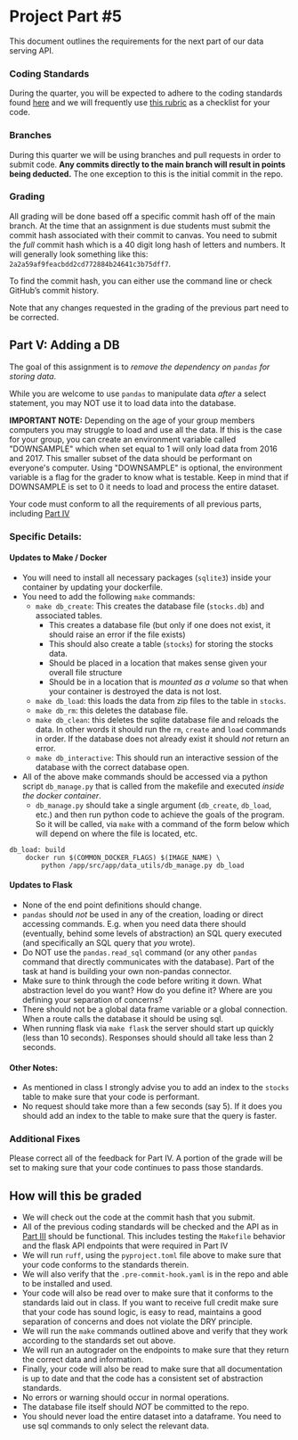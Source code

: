 # Project Part #5

This document outlines the requirements for the next part of our data serving API.

### Coding Standards

During the quarter, you will be expected to adhere to the coding standards found [here](https://github.com/dsi-clinic/the-clinic/blob/main/coding-standards/coding-standards.md) and we will frequently use [this rubric](https://github.com/dsi-clinic/the-clinic/blob/main/rubrics/final-technical-cleanup.md) as a checklist for your code.

### Branches

During this quarter we will be using branches and pull requests in order to submit code. **Any commits directly to the main branch will result in points being deducted.** The one exception to this is the initial commit in the repo.

### Grading

All grading will be done based off a specific commit hash off of the main branch. At the time that an assignment is due students must submit the commit hash associated with their commit to canvas. You need to submit the _full_ commit hash which is a 40 digit long hash of letters and numbers. It will generally look something like this: `2a2a59af9feacbdd2cd772884b24641c3b75dff7`.

To find the commit hash, you can either use the command line or check GitHub’s commit history.

Note that any changes requested in the grading of the previous part need to be corrected.

## Part V: Adding a DB

The goal of this assignment is to _remove the dependency on `pandas` for storing data_.

While you are welcome to use `pandas` to manipulate data _after_ a select statement, you may NOT use it to load data into the database.

**IMPORTANT NOTE:** Depending on the age of your group members computers you may struggle to load and use all the data. If this is the case for your group, you can create an environment variable called "DOWNSAMPLE" which when set equal to 1 will only load data from 2016 and 2017. This smaller subset of the data should be performant on everyone's computer. Using "DOWNSAMPLE" is optional, the environment variable is a flag for the grader to know what is testable. Keep in mind that if DOWNSAMPLE is set to 0 it needs to load and process the entire dataset.

Your code must conform to all the requirements of all previous parts, including [Part IV](./part_4.md) 

### Specific Details:

#### Updates to Make / Docker
- You will need to install all necessary packages (`sqlite3`) inside your container by updating your dockerfile.
- You need to add the following `make` commands:
  - `make db_create`: This creates the database file (`stocks.db`) and associated tables.
    - This creates a database file (but only if one does not exist, it should raise an error if the file exists)
    - This should also create a table (`stocks`) for storing the stocks data. 
    - Should be placed in a location that makes sense given your overall file structure
    - Should be in a location that is _mounted as a volume_ so that when your container is destroyed the data is not lost. 
  - `make db_load`: this loads the data from zip files to the table in `stocks`.
  - `make db_rm`: this deletes the database file.
  - `make db_clean`: this deletes the sqlite database file and reloads the data. In other words it should run the `rm`, `create` and `load` commands in order. If the database does not already exist it should _not_ return an error.
  - `make db_interactive`: This should run an interactive session of the database with the correct database open.
- All of the above make commands should be accessed via a python script `db_manage.py` that is called from the makefile and executed _inside the docker container_.
  - `db_manage.py` should take a single argument (`db_create`, `db_load`, etc.) and then run python code to achieve the goals of the program. So it will be called, via `make` with a command of the form below which will depend on where the file is located, etc. 

```
db_load: build
	docker run $(COMMON_DOCKER_FLAGS) $(IMAGE_NAME) \
		python /app/src/app/data_utils/db_manage.py db_load
```

#### Updates to Flask

- None of the end point definitions should change.
- `pandas` should _not_ be used in any of the creation, loading or direct accessing commands. E.g. when you need data there should (eventually, behind some levels of abstraction) an SQL query executed (and specifically an SQL query that _you_ wrote). 
- Do NOT use the `pandas.read_sql` command (or any other `pandas` command that directly communicates with the database). Part of the task at hand is building your own non-pandas connector.
- Make sure to think through the code before writing it down. What abstraction level do you want? How do you define it? Where are you defining your separation of concerns?
- There should not be a global data frame variable or a global connection. When a route calls the database it should be using sql.
- When running flask via `make flask` the server should start up quickly (less than 10 seconds). Responses should should all take less than 2 seconds.

#### Other Notes:

- As mentioned in class I strongly advise you to add an index to the `stocks` table to make sure that your code is performant.
- No request should take more than a few seconds (say 5). If it does you should add an index to the table to make sure that the query is faster.

### Additional Fixes

Please correct all of the feedback for Part IV. A portion of the grade will be set to making sure that your code continues to pass those standards.

## How will this be graded

- We will check out the code at the commit hash that you submit.
- All of the previous coding standards will be checked and the API as in [Part III](../project_assignments/part_3.md) should be functional. This includes testing the `Makefile` behavior and the flask API endpoints that were required in Part IV
- We will run `ruff`, using the `pyproject.toml` file above to make sure that your code conforms to the standards therein.
- We will also verify that the `.pre-commit-hook.yaml` is in the repo and able to be installed and used.
- Your code will also be read over to make sure that it conforms to the standards laid out in class. If you want to receive full credit make sure that your code has sound logic, is easy to read, maintains a good separation of concerns and does not violate the DRY principle.
- We will run the `make` commands outlined above and verify that they work according to the standards set out above. 
- We will run an autograder on the endpoints to make sure that they return the correct data and information.
- Finally, your code will also be read to make sure that all documentation is up to date and that the code has a consistent set of abstraction standards. 
- No errors or warning should occur in normal operations.
- The database file itself should _NOT_ be committed to the repo.
- You should never load the entire dataset into a dataframe. You need to use sql commands to only select the relevant data.